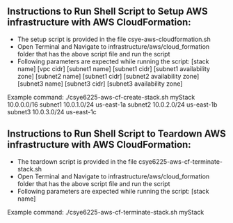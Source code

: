 ## Instructions to Run Shell Script to Setup AWS infrastructure with AWS CloudFormation:
- The setup script is provided in the file csye-aws-cloudformation.sh
- Open Terminal and Navigate to infrastructure/aws/cloud_formation folder that has the above script file and run the script
- Following parameters are expected while running the script: [stack name] [vpc cidr] [subnet1 name] [subnet1 cidr] [subnet1 availability zone] [subnet2 name] [subnet1 cidr] [subnet2 availability zone] [subnet3 name] [subnet3 cidr] [subnet3 availability zone] 

Example command: ./csye6225-aws-cf-create-stack.sh myStack 10.0.0.0/16 subnet1 10.0.1.0/24 us-east-1a subnet2 10.0.2.0/24 us-east-1b subnet3 10.0.3.0/24 us-east-1c 

## Instructions to Run Shell Script to Teardown AWS infrastructure with AWS CloudFormation:
- The teardown script is provided in the file csye6225-aws-cf-terminate-stack.sh
- Open Terminal and Navigate to infrastructure/aws/cloud_formation folder that has the above script file and run the script
- Following parameters are expected while running the script: [stack name]

Example command: ./csye6225-aws-cf-terminate-stack.sh myStack
